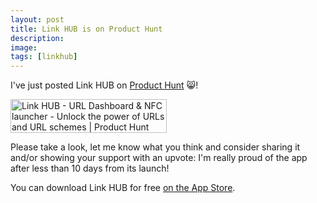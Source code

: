 ```yaml
---
layout: post
title: Link HUB is on Product Hunt
description:
image:
tags: [linkhub]
---
```

I've just posted Link HUB on [Product Hunt](https://www.producthunt.com/posts/link-hub-url-dashboard-nfc-launcher) 😸!

<a href="https://www.producthunt.com/posts/link-hub-url-dashboard-nfc-launcher?utm_source=badge-featured&utm_medium=badge&utm_souce=badge-link-hub-url-dashboard-nfc-launcher" target="_blank"><img src="https://api.producthunt.com/widgets/embed-image/v1/featured.svg?post_id=232846&theme=light" alt="Link HUB - URL Dashboard & NFC launcher - Unlock the power of URLs and URL schemes | Product Hunt Embed" style="width: 250px; height: 54px;" width="250px" height="54px" /></a>

Please take a look, let me know what you think and consider sharing it and/or showing your support with an upvote: I'm really proud of the app after less than 10 days from its launch!

You can download Link HUB for free [on the App Store](https://apps.apple.com/us/app/id1524351956).